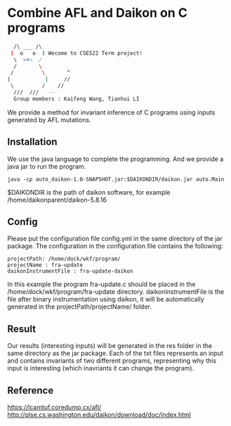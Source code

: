 # Combine AFL and Daikon on C programs

``` bash
  /\ ___ /\
 (  o   o  ) Wecome to CSE522 Term project!
  \  >#<  /  
  /       \  
 /         \       ^
|           |     //
 \         /    //
  ///  ///   --
  Group members : Kaifeng Wang, Tianhui LI
```

We provide a method for invariant inference of C programs using inputs generated by AFL mutations.

## Installation

We use the java language to complete the programming. And we provide a java jar to run the program.


``` 
java -cp auto_daikon-1.0-SNAPSHOT.jar:$DAIKONDIR/daikon.jar auto.Main
```
$DAIKONDIR is the path of daikon software, for example /home/daikonparent/daikon-5.8.16



## Config

Please put the configuration file config.yml in the same directory of the jar package. The configuration in the configuration file contains the following:

```agsl
projectPath: /home/dock/wkf/program/
projectName : fra-update
daikonInstrumentFile : fra-update-daikon
```

In this example the program fra-update.c should be placed in the /home/dock/wkf/program/fra-update directory. daikonInstrumentFile is the file after binary instrumentation using daikon, it will be automatically generated in the projectPath/projectName/ folder.

## Result

Our results (interesting inputs) will be generated in the res folder in the same directory as the jar package. Each of the txt files represents an input and contains invariants of two different programs, representing why this input is interesting (which inavriants it can change the program).

## Reference
https://lcamtuf.coredump.cx/afl/
http://plse.cs.washington.edu/daikon/download/doc/index.html